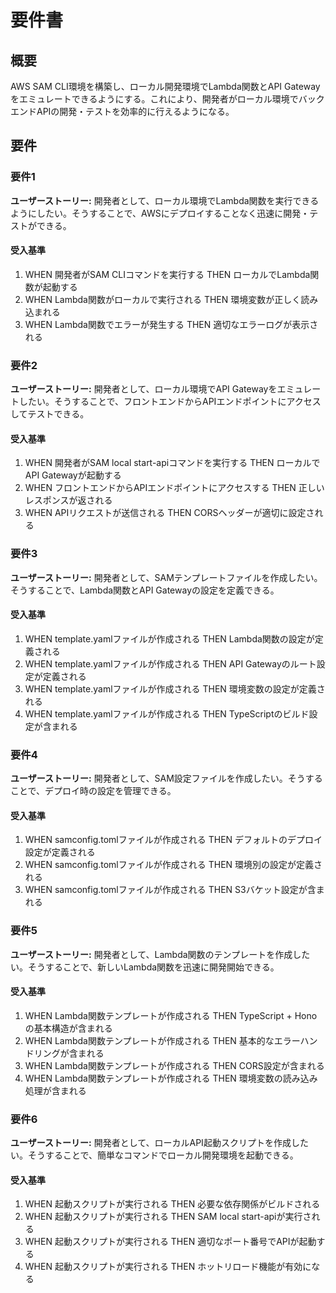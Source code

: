 # 要件書

## 概要

AWS SAM CLI環境を構築し、ローカル開発環境でLambda関数とAPI Gatewayをエミュレートできるようにする。これにより、開発者がローカル環境でバックエンドAPIの開発・テストを効率的に行えるようになる。

## 要件

### 要件1

**ユーザーストーリー:** 開発者として、ローカル環境でLambda関数を実行できるようにしたい。そうすることで、AWSにデプロイすることなく迅速に開発・テストができる。

#### 受入基準

1. WHEN 開発者がSAM CLIコマンドを実行する THEN ローカルでLambda関数が起動する
2. WHEN Lambda関数がローカルで実行される THEN 環境変数が正しく読み込まれる
3. WHEN Lambda関数でエラーが発生する THEN 適切なエラーログが表示される

### 要件2

**ユーザーストーリー:** 開発者として、ローカル環境でAPI Gatewayをエミュレートしたい。そうすることで、フロントエンドからAPIエンドポイントにアクセスしてテストできる。

#### 受入基準

1. WHEN 開発者がSAM local start-apiコマンドを実行する THEN ローカルでAPI Gatewayが起動する
2. WHEN フロントエンドからAPIエンドポイントにアクセスする THEN 正しいレスポンスが返される
3. WHEN APIリクエストが送信される THEN CORSヘッダーが適切に設定される

### 要件3

**ユーザーストーリー:** 開発者として、SAMテンプレートファイルを作成したい。そうすることで、Lambda関数とAPI Gatewayの設定を定義できる。

#### 受入基準

1. WHEN template.yamlファイルが作成される THEN Lambda関数の設定が定義される
2. WHEN template.yamlファイルが作成される THEN API Gatewayのルート設定が定義される
3. WHEN template.yamlファイルが作成される THEN 環境変数の設定が定義される
4. WHEN template.yamlファイルが作成される THEN TypeScriptのビルド設定が含まれる

### 要件4

**ユーザーストーリー:** 開発者として、SAM設定ファイルを作成したい。そうすることで、デプロイ時の設定を管理できる。

#### 受入基準

1. WHEN samconfig.tomlファイルが作成される THEN デフォルトのデプロイ設定が定義される
2. WHEN samconfig.tomlファイルが作成される THEN 環境別の設定が定義される
3. WHEN samconfig.tomlファイルが作成される THEN S3バケット設定が含まれる

### 要件5

**ユーザーストーリー:** 開発者として、Lambda関数のテンプレートを作成したい。そうすることで、新しいLambda関数を迅速に開発開始できる。

#### 受入基準

1. WHEN Lambda関数テンプレートが作成される THEN TypeScript + Honoの基本構造が含まれる
2. WHEN Lambda関数テンプレートが作成される THEN 基本的なエラーハンドリングが含まれる
3. WHEN Lambda関数テンプレートが作成される THEN CORS設定が含まれる
4. WHEN Lambda関数テンプレートが作成される THEN 環境変数の読み込み処理が含まれる

### 要件6

**ユーザーストーリー:** 開発者として、ローカルAPI起動スクリプトを作成したい。そうすることで、簡単なコマンドでローカル開発環境を起動できる。

#### 受入基準

1. WHEN 起動スクリプトが実行される THEN 必要な依存関係がビルドされる
2. WHEN 起動スクリプトが実行される THEN SAM local start-apiが実行される
3. WHEN 起動スクリプトが実行される THEN 適切なポート番号でAPIが起動する
4. WHEN 起動スクリプトが実行される THEN ホットリロード機能が有効になる
